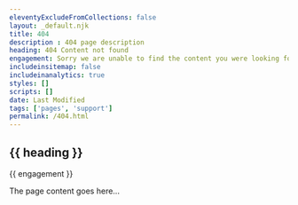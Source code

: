 ```yaml
---
eleventyExcludeFromCollections: false
layout: _default.njk
title: 404
description : 404 page description
heading: 404 Content not found
engagement: Sorry we are unable to find the content you were looking for
includeinsitemap: false
includeinanalytics: true
styles: []
scripts: []
date: Last Modified
tags: ['pages', 'support']
permalink: /404.html
---
```

<main>

<div class="default-grid">

<section class="one">

# {{ heading }}

<p class="lead">{{ engagement }}</p>

The page content goes here...

</section>

</div>

</main>